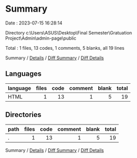 # Summary

Date : 2023-07-15 16:28:14

Directory c:\\Users\\ASUS\\Desktop\\Final Semester\\Gratuation Project\\Admin\\admin-page\\public

Total : 1 files,  13 codes, 1 comments, 5 blanks, all 19 lines

Summary / [Details](details.md) / [Diff Summary](diff.md) / [Diff Details](diff-details.md)

## Languages
| language | files | code | comment | blank | total |
| :--- | ---: | ---: | ---: | ---: | ---: |
| HTML | 1 | 13 | 1 | 5 | 19 |

## Directories
| path | files | code | comment | blank | total |
| :--- | ---: | ---: | ---: | ---: | ---: |
| . | 1 | 13 | 1 | 5 | 19 |

Summary / [Details](details.md) / [Diff Summary](diff.md) / [Diff Details](diff-details.md)